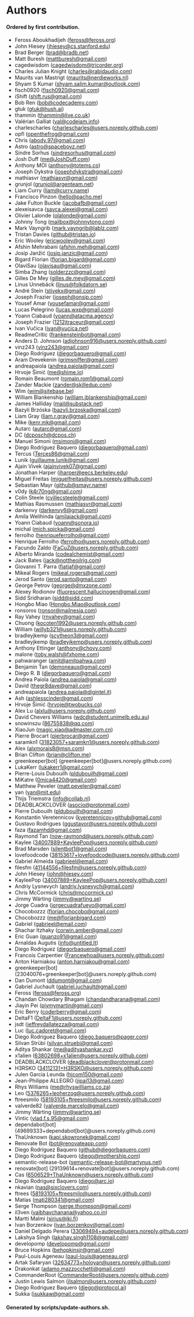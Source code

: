 # Authors

#### Ordered by first contribution.

- Feross Aboukhadijeh (feross@feross.org)
- John Hiesey (jhiesey@cs.stanford.edu)
- Brad Berger (brad@bradb.net)
- Matt Buresh (mattburesh@gmail.com)
- cagedwisdom (cagedwisdom@tricorder.org)
- Charles Julian Knight (charles@rabidaudio.com)
- Maurits van Mastrigt (maurits@nerdieworks.nl)
- Shyam S Kumar (shyam.salim.kumar@outlook.com)
- fisch0920 (fisch0920@gmail.com)
- iShift (shift.rus@gmail.com)
- Bob Ren (bob@codecademy.com)
- gtuk (gtuk@hush.ai)
- thammin (thammin@live.co.uk)
- Valérian Galliat (val@codejam.info)
- charlescharles (charlescharles@users.noreply.github.com)
- opfl (openthefrog@gmail.com)
- Chris (abody.97@gmail.com)
- Astro (astro@spaceboyz.net)
- Sindre Sorhus (sindresorhus@gmail.com)
- Josh Duff (me@JoshDuff.com)
- Anthony MOI (anthony@totems.co)
- Joseph Dykstra (josephdykstra@gmail.com)
- mathiasvr (mathiasvr@gmail.com)
- grunjol (grunjol@argenteam.net)
- Liam Curry (liam@curry.name)
- Francisco Pinzon (hello@pacho.me)
- Jake Fulton Buckle (jacobafb@gmail.com)
- alexeisavca (savca.alexei@gmail.com)
- Olivier Lalonde (olalonde@gmail.com)
- Johnny Tong (mailbox@johnnytong.com)
- Mark Vayngrib (mark.vayngrib@lablz.com)
- Tristan Davies (github@tristan.io)
- Eric Wooley (ericwooley@gmail.com)
- Afshin Mehrabani (afshin.meh@gmail.com)
- Josip Janžić (josip.janzic@gmail.com)
- Bigard Florian (florian.bigard@gmail.com)
- OlaviSau (olavisau@gmail.com)
- Simba Zhang (solderzzc@gmail.com)
- Gilles De Mey (gilles.de.mey@gmail.com)
- Linus Unnebäck (linus@folkdatorn.se)
- André Stein (stivekx@gmail.com)
- Joseph Frazier (joseph@onsip.com)
- Yousef Amar (yousefamar@gmail.com)
- Lucas Pelegrino (lucas.wxp@gmail.com)
- Yoann Ciabaud (yoann@atacma.agency)
- Joseph Frazier (1212jtraceur@gmail.com)
- Ivan Vučica (ivan@vucica.net)
- ReadmeCritic (frankensteinbot@gmail.com)
- Anders D. Johnson (adjohnson916@users.noreply.github.com)
- vinz243 (vinz243@gmail.com)
- Diego Rodríguez (diegorbaquero@gmail.com)
- Aram Drevekenin (grimsniffer@gmail.com)
- andreapaiola (andrea.paiola@gmail.com)
- Hrvoje Šimić (me@shime.io)
- Romain Beaumont (romain.rom1@gmail.com)
- Zander Mackie (zander@skilledup.com)
- Wim (wim@sitebase.be)
- William Blankenship (william.jblankenship@gmail.com)
- James Halliday (mail@substack.net)
- Bazyli Brzóska (bazyli.brzoska@gmail.com)
- Liam Gray (liam.r.gray@gmail.com)
- Mike (kenr.mk@gmail.com)
- Autarc (autarc@gmail.com)
- DC (dcposch@dcpos.ch)
- Manuel Simoni (msimoni@gmail.com)
- Diego Rodríguez Baquero (diegorbaquero@gmail.com)
- Tercus (Terces86@gmail.com)
- Lunik (guillaume.lunik@gmail.com)
- Ajain Vivek (ajainvivek07@gmail.com)
- Jonathan Harper (jharper@eecs.berkeley.edu)
- Miguel Freitas (miguelfreitas@users.noreply.github.com)
- Sebastian Mayr (github@smayr.name)
- v0dy (k4r70ng@gmail.com)
- Colin Steele (cvillecsteele@gmail.com)
- Mathias Rasmussen (mathiasvr@gmail.com)
- darkenvy (darkenvy6@gmail.com)
- Amila Welihinda (amilajack@gmail.com)
- Yoann Ciabaud (yoann@sonora.io)
- michal (mich.spicka@gmail.com)
- ferrolho (henriqueferrolho@gmail.com)
- Henrique Ferrolho (ferrolho@users.noreply.github.com)
- Facundo Zaldo (FaCuZ@users.noreply.github.com)
- Alberto Miranda (codealchemist@gmail.com)
- Jack Bates (jack@nottheoilrig.com)
- Giovanni T. Parra (fiatjaf@gmail.com)
- Mikeal Rogers (mikeal.rogers@gmail.com)
- Jerod Santo (jerod.santo@gmail.com)
- George Petrov (george@dmxzone.com)
- Alexey Rodionov (fluorescent.hallucinogen@gmail.com)
- Sidd Sridharan (sidd@sidd.com)
- Hongbo Miao (Hongbo.Miao@outlook.com)
- ronsoros (ronsor@mailnesia.com)
- Ray Vahey (rnvahey@gmail.com)
- Chuong (kocoten1992@users.noreply.github.com)
- William (willyb321@users.noreply.github.com)
- bradleyjkemp (scytheon3@gmail.com)
- bradleyjkemp (bradleyjkemp@users.noreply.github.com)
- Anthony Ettinger (anthony@chovy.com)
- malone (toby.walsh@fxhome.com)
- pahwaranger (amit@amitpahwa.com)
- Benjamin Tan (demoneaux@gmail.com)
- Diego R. B (diegorbaquero@gmail.com)
- Andrea Paiola (andrea.paiola@gmail.com)
- David (thegr8dave@gmail.com)
- andreapaiola (andrea.paiola@digintel.it)
- Ash (ashlesscinder@gmail.com)
- Hrvoje Šimić (hrvoje@twobucks.co)
- Alex Lu (alxlu@users.noreply.github.com)
- David Chevers Williams (wdc@student.unimelb.edu.au)
- snowinszu (86755838@qq.com)
- XiaoJun (magic.xiao@admaster.com.cn)
- Pierre Brocart (pierbrocar@gmail.com)
- saramkn1 (31823057+saramkn1@users.noreply.github.com)
- Alex (alxmorais8@msn.com)
- Brian Clifton (brian@clifton.me)
- greenkeeper[bot] (greenkeeper[bot]@users.noreply.github.com)
- LukaKerr (lukakerr1@gmail.com)
- Pierre-Louis Dubouilh (pldubouilh@gmail.com)
- MiKatre (0mica4420@gmail.com)
- Matthew Peveler (matt.peveler@gmail.com)
- yan (yan@mit.edu)
- Thijs Triemstra (info@collab.nl)
- DEADBLACKCLOVER (asocio@protonmail.com)
- Pierre Dubouilh (pldubouilh@gmail.com)
- Konstantin Veretennicov (kveretennicov+github@gmail.com)
- Gustavo Rodrigues (qgustavor@users.noreply.github.com)
- faza (fazamhd@gmail.com)
- Raymond Tan (now-raymond@users.noreply.github.com)
- Kaylee (34007889+KayleePop@users.noreply.github.com)
- Brad Marsden (silentbot1@gmail.com)
- lovefoodcode (38153617+lovefoodcode@users.noreply.github.com)
- Gabriel Almeida (gabrieel@email.com)
- filesfm (41144556+filesfm@users.noreply.github.com)
- John Hiesey (john@hiesey.com)
- KayleePop (34007889+KayleePop@users.noreply.github.com)
- Andriy Lysnevych (andriy.lysnevych@gmail.com)
- Chris McCormick (chris@mccormick.cx)
- Jimmy Wärting (jimmy@warting.se)
- Jorge Cuadra (jorgecuadrafueyo@gmail.com)
- Chocobozzz (florian.chocobo@gmail.com)
- Chocobozzz (me@florianbigard.com)
- Gabriel (gabrieel@email.com)
- Shachar Itzhaky (corwin.amber@gmail.com)
- Eric Guan (guanzo91@gmail.com)
- Arnaldas Augutis (info@untitled.lt)
- Diego Rodriguez (diegorbaquero@gmail.com)
- Francois Carpentier (Francewhoa@users.noreply.github.com)
- Anton Harniakou (anton.harniakou@gmail.com)
- greenkeeper[bot] (23040076+greenkeeper[bot]@users.noreply.github.com)
- Dan Dumont (ddumont@gmail.com)
- Gabriel Juchault (gabriel.juchault@gmail.com)
- Feross (feross@feross.org)
- Chandan Chowdary Bhagam (chandandharana@gmail.com)
- Jiayin Pei (pjymymartin@gmail.com)
- Eric Berry (coderberry@gmail.com)
- DeltaF1 (DeltaF1@users.noreply.github.com)
- jsdt (jeffreydallatezza@gmail.com)
- Luc (luc.cadoret@gmail.com)
- Diego Rodriguez Baquero (diego.baquero@pager.com)
- Silvan Strübi (silvan.struebi@gmail.com)
- Aditya Shankar (me@adityashankar.xyz)
- x1alien (63802698+x1alien@users.noreply.github.com)
- DEADBLACKCLOVER (deadblackclover@protonmail.com)
- H3RSKO (34112131+H3RSKO@users.noreply.github.com)
- Julen Garcia Leunda (hicom150@gmail.com)
- Jean-Philippe ALLEGRO (jipai13@gmail.com)
- Rhys Williams (me@rhyswilliams.co.za)
- Leo (5376265+leoherzog@users.noreply.github.com)
- ftreesmilo (58193105+ftreesmilo@users.noreply.github.com)
- valverde82 (valverde.marcelo@gmail.com)
- Jimmy Wärting (jimmy@warting.se)
- Vintic (vlad.f.s.95@gmail.com)
- dependabot[bot] (49699333+dependabot[bot]@users.noreply.github.com)
- ThaUnknown (kapi.skowronek@gmail.com)
- Renovate Bot (bot@renovateapp.com)
- Diego Rodríguez Baquero (github@diegorbaquero.com)
- Diego Rodríguez Baquero (diego@mothership.com)
- semantic-release-bot (semantic-release-bot@martynus.net)
- renovate[bot] (29139614+renovate[bot]@users.noreply.github.com)
- Cas (6506529+ThaUnknown@users.noreply.github.com)
- Diego Rodriguez Baquero (diego@arc.io)
- nkavian (nas@sixclovers.com)
- ftrees (58193105+ftreesmilo@users.noreply.github.com)
- Matías (mati280341@gmail.com)
- Serge Thompson (serge.thompson@gmail.com)
- il3ven (vaibhavchanana@yahoo.co.in)
- Martti Malmi (sirius@iki.fi)
- Ivan Borzenkov (ivan.borzenkov@gmail.com)
- Daniel Delgado Perera (33069494+audepe@users.noreply.github.com)
- Lakshya Singh (lakshay.singh1108@gmail.com)
- developomp (developomp@gmail.com)
- Bruce Hopkins (behopkinsjr@gmail.com)
- Paul-Louis Ageneau (paul-louis@ageneau.org)
- Artak Safaryan (32634773+holoyan@users.noreply.github.com)
- Drakonkat (adamo.mazzocchetti@gmail.com)
- CommanderRoot (CommanderRoot@users.noreply.github.com)
- Justin Lewis Salmon (jlsalmon@users.noreply.github.com)
- Diego Rodriguez Baquero (diego@protocol.ai)
- Sukka (isukkaw@gmail.com)

#### Generated by scripts/update-authors.sh.
